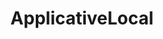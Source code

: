 ---
layout: docs
title:  "ApplicativeLocal"
section: "mtlclasses"
source: "core/src/main/scala/cats/mtl/ApplicativeLocal.scala"
scaladoc: "#cats.mtl.ApplicativeLocal"
---